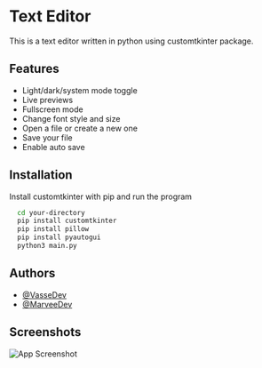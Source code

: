 # Text Editor

This is a text editor written in python using customtkinter package.



## Features

- Light/dark/system mode toggle
- Live previews
- Fullscreen mode
- Change font style and size
- Open a file or create a new one 
- Save your file 
- Enable auto save

## Installation

Install customtkinter with pip and run the program

```bash
  cd your-directory
  pip install customtkinter
  pip install pillow
  pip install pyautogui
  python3 main.py
```
    
## Authors

- [@VasseDev](https://www.github.com/VasseDev)
- [@MarveeDev](https://www.github.com/MarveeDev)

## Screenshots

![App Screenshot](https://i.imgur.com/FH9kWaV.png)
